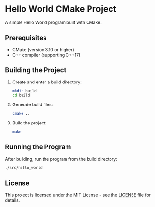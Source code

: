 # Hello World CMake Project

A simple Hello World program built with CMake.

## Prerequisites

- CMake (version 3.10 or higher)
- C++ compiler (supporting C++17)

## Building the Project

1. Create and enter a build directory:
   ```bash
   mkdir build
   cd build
   ```

2. Generate build files:
   ```bash
   cmake ..
   ```

3. Build the project:
   ```bash
   make
   ```

## Running the Program

After building, run the program from the build directory:

```bash
./src/hello_world
```

## License

This project is licensed under the MIT License - see the [LICENSE](LICENSE) file for details.
